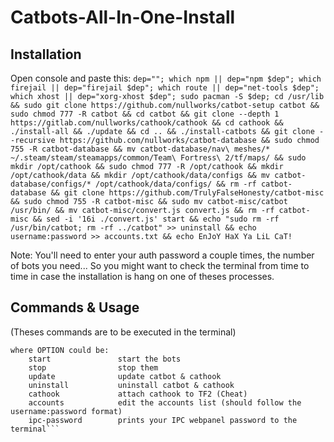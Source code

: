 # Catbots-All-In-One-Install
## Installation
Open console and paste this:
```dep=""; which npm || dep="npm $dep"; which firejail || dep="firejail $dep"; which route || dep="net-tools $dep"; which xhost || dep="xorg-xhost $dep"; sudo pacman -S $dep; cd /usr/lib && sudo git clone https://github.com/nullworks/catbot-setup catbot && sudo chmod 777 -R catbot && cd catbot && git clone --depth 1 https://gitlab.com/nullworks/cathook/cathook && cd cathook && ./install-all && ./update && cd .. && ./install-catbots && git clone --recursive https://github.com/nullworks/catbot-database && sudo chmod 755 -R catbot-database && mv catbot-database/nav\ meshes/* ~/.steam/steam/steamapps/common/Team\ Fortress\ 2/tf/maps/ && sudo mkdir /opt/cathook && sudo chmod 777 -R /opt/cathook && mkdir /opt/cathook/data && mkdir /opt/cathook/data/configs && mv catbot-database/configs/* /opt/cathook/data/configs/ && rm -rf catbot-database && git clone https://github.com/TrulyFalseHonesty/catbot-misc && sudo chmod 755 -R catbot-misc && sudo mv catbot-misc/catbot /usr/bin/ && mv catbot-misc/convert.js convert.js && rm -rf catbot-misc && sed -i '16i ./convert.js' start && echo "sudo rm -rf /usr/bin/catbot; rm -rf ../catbot" >> uninstall && echo username:password >> accounts.txt && echo EnJoY HaX Ya LiL CaT!```

Note: You'll need to enter your auth password a couple times, the number of bots you need...
      So you might want to check the terminal from time to time in case the installation is hang on one of theses processes.

## Commands & Usage
(Theses commands are to be executed in the terminal)
  ```usage: catbot [OPTION]
  where OPTION could be:
      start               start the bots
      stop                stop them
      update              update catbot & cathook
      uninstall           uninstall catbot & cathook
      cathook             attach cathook to TF2 (Cheat)
      accounts            edit the accounts list (should follow the username:password format)
      ipc-password        prints your IPC webpanel password to the terminal```
